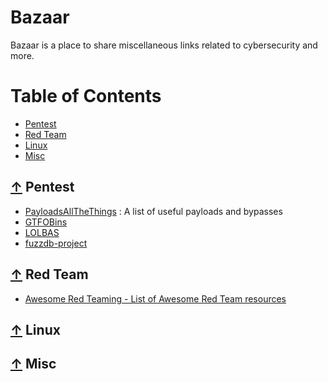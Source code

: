 # Bazaar

Bazaar is a place to share miscellaneous links related to cybersecurity and more.
  
Table of Contents
=================

* [Pentest](#-pentest)
* [Red Team](#-red-team)
* [Linux](#-linux)
* [Misc](#-misc)

## [↑](#table-of-contents) Pentest

* [PayloadsAllTheThings](https://github.com/swisskyrepo/PayloadsAllTheThings) : A list of useful payloads and bypasses
* [GTFOBins](https://gtfobins.github.io/)
* [LOLBAS](https://lolbas-project.github.io/)
* [fuzzdb-project](https://github.com/fuzzdb-project/fuzzdb)

## [↑](#table-of-contents) Red Team

* [Awesome Red Teaming - List of Awesome Red Team resources](https://github.com/yeyintminthuhtut/Awesome-Red-Teaming)

## [↑](#table-of-contents) Linux

## [↑](#table-of-contents) Misc
